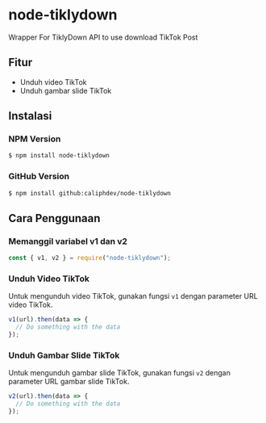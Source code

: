 # node-tiklydown 
Wrapper For TiklyDown API to use download TikTok Post

## Fitur
- Unduh video TikTok
- Unduh gambar slide TikTok

## Instalasi 
### NPM Version 
```bash
$ npm install node-tiklydown 
```
### GitHub Version 
```bash
$ npm install github:caliphdev/node-tiklydown 
```

## Cara Penggunaan
### Memanggil variabel v1 dan v2
```javascript
const { v1, v2 } = require("node-tiklydown");
```
### Unduh Video TikTok
Untuk mengunduh video TikTok, gunakan fungsi `v1` dengan parameter URL video TikTok.
```javascript
v1(url).then(data => {
  // Do something with the data
});
```
### Unduh Gambar Slide TikTok
Untuk mengunduh gambar slide TikTok, gunakan fungsi `v2` dengan parameter URL gambar slide TikTok.
```javascript
v2(url).then(data => {
  // Do something with the data
});
```
